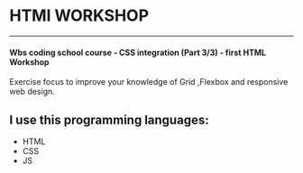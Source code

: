 # HTMl WORKSHOP
---------------------
#### Wbs coding school course - CSS integration (Part 3/3) - first HTML Workshop 
Exercise focus to improve your knowledge of Grid ,Flexbox and responsive web design.

I use this programming languages:
------------------------------------
- HTML
- CSS
- JS

